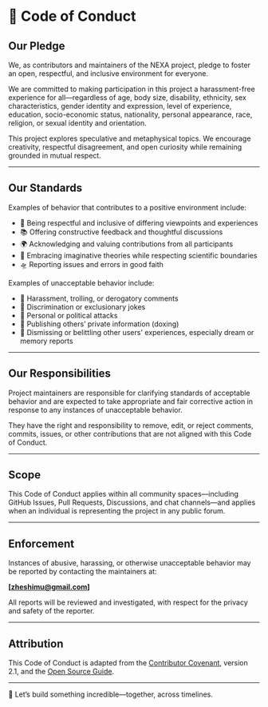 # 🌌 Code of Conduct

## Our Pledge

We, as contributors and maintainers of the NEXA project, pledge to foster an open, respectful, and inclusive environment for everyone.

We are committed to making participation in this project a harassment-free experience for all—regardless of age, body size, disability, ethnicity, sex characteristics, gender identity and expression, level of experience, education, socio-economic status, nationality, personal appearance, race, religion, or sexual identity and orientation.

This project explores speculative and metaphysical topics. We encourage creativity, respectful disagreement, and open curiosity while remaining grounded in mutual respect.

---

## Our Standards

Examples of behavior that contributes to a positive environment include:

- 🤝 Being respectful and inclusive of differing viewpoints and experiences
- 📚 Offering constructive feedback and thoughtful discussions
- 🌍 Acknowledging and valuing contributions from all participants
- 🌌 Embracing imaginative theories while respecting scientific boundaries
- 🛸 Reporting issues and errors in good faith

Examples of unacceptable behavior include:

- 🚫 Harassment, trolling, or derogatory comments
- 🚫 Discrimination or exclusionary jokes
- 🚫 Personal or political attacks
- 🚫 Publishing others’ private information (doxing)
- 🚫 Dismissing or belittling other users' experiences, especially dream or memory reports

---

## Our Responsibilities

Project maintainers are responsible for clarifying standards of acceptable behavior and are expected to take appropriate and fair corrective action in response to any instances of unacceptable behavior.

They have the right and responsibility to remove, edit, or reject comments, commits, issues, or other contributions that are not aligned with this Code of Conduct.

---

## Scope

This Code of Conduct applies within all community spaces—including GitHub Issues, Pull Requests, Discussions, and chat channels—and applies when an individual is representing the project in any public forum.

---

## Enforcement

Instances of abusive, harassing, or otherwise unacceptable behavior may be reported by contacting the maintainers at:

**[zheshimu@gmail.com]**

All reports will be reviewed and investigated, with respect for the privacy and safety of the reporter.

---

## Attribution

This Code of Conduct is adapted from the [Contributor Covenant](https://www.contributor-covenant.org), version 2.1, and the [Open Source Guide](https://opensource.guide/code-of-conduct/).

---

🔭 Let’s build something incredible—together, across timelines.
